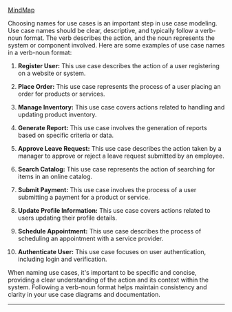 [MindMap](https://mermaid.live/view#pako:eNp1kltv2kAQhf_Kap-IBJSbjfEbIW1VqU1QUPpQ-WVYD2ZV7667FxSK-O8ZA1FMcV8sr843Z-fM7IELkyNPuZI6V1BlmjFrjO90XhyyBdDnEUgr7u5qiTEX1p2M36PzbGlBeCnQZfwivsuLEsEy0DlbGC2kwxviAZ2wsvJyd6v9RLvuPZqg2RdjFfgG0ERSNqfrjW6R6-KUrfbOo_q0MKoyGvWHzxn6_AqqKlu6p-SW_QANBapm2QfxjIUkb8tqtEWfB7-lSinA4_-Ylyqv1aU1G1ki-6Y3p7DXgS6d9oRRCq3AFp9lCQLZk81bb1nRIsSWFumhNEUbENZK0i5hf8l6Fq8buA9OanSOPVVoTz26FqvzyCjJjpyM3bcgX1HXBsiesTK2bbTzqrJmh-w7wq7G_gR6ajcTWYkt5qGkd3ll8Y-MjNyM1L4RjXc5TVKBzOnRH-rSjNOyFI02pd8c7O-MZ_pIHARvVnsteOptwC63JhRbnm6gdHQKp_09SCgsqHekAv3LmOaRpwf-ytPetJ9E4ySOZoNkFM-SUdTle56OBv1olkTTwWg4HsWTaDI5dvnfk8OgP5vG8XASDZLxdBoP4_HxDU3oGx4)


Choosing names for use cases is an important step in use case modeling. Use case names should be clear, descriptive, and typically follow a verb-noun format. The verb describes the action, and the noun represents the system or component involved. Here are some examples of use case names in a verb-noun format:

1. **Register User:** This use case describes the action of a user registering on a website or system.

2. **Place Order:** This use case represents the process of a user placing an order for products or services.

3. **Manage Inventory:** This use case covers actions related to handling and updating product inventory.

4. **Generate Report:** This use case involves the generation of reports based on specific criteria or data.

5. **Approve Leave Request:** This use case describes the action taken by a manager to approve or reject a leave request submitted by an employee.

6. **Search Catalog:** This use case represents the action of searching for items in an online catalog.

7. **Submit Payment:** This use case involves the process of a user submitting a payment for a product or service.

8. **Update Profile Information:** This use case covers actions related to users updating their profile details.

9. **Schedule Appointment:** This use case describes the process of scheduling an appointment with a service provider.

10. **Authenticate User:** This use case focuses on user authentication, including login and verification.

When naming use cases, it's important to be specific and concise, providing a clear understanding of the action and its context within the system. Following a verb-noun format helps maintain consistency and clarity in your use case diagrams and documentation.



---
